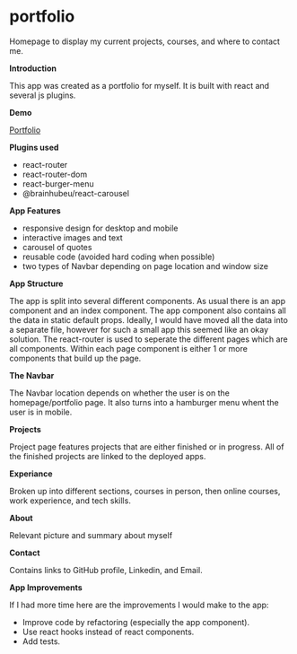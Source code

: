 # portfolio
 Homepage to display my current projects, courses, and where to contact me. 

**Introduction**

This app was created as a portfolio for myself. It is built with react and several js plugins. 

**Demo**

[Portfolio](https://proctor-webworks.com/)

**Plugins used**
* react-router
* react-router-dom
* react-burger-menu
* @brainhubeu/react-carousel

**App Features**
* responsive design for desktop and mobile
* interactive images and text
* carousel of quotes
* reusable code (avoided hard coding when possible)
* two types of Navbar depending on page location and window size

**App Structure**

The app is split into several different components. As usual there is an app component and an index component. The app component also contains all the data in static default props. Ideally, I would have moved all the data into a separate file, however for such a small app this seemed like an okay solution. The react-router is used to seperate the different pages which are all components. Within each page component is either 1 or more components that build up the page.  

   **The Navbar**
   
   The Navbar location depends on whether the user is on the homepage/portfolio page. It also turns into a hamburger menu whent the user is in mobile.
   
   **Projects**
   
   Project page features projects that are either finished or in progress. All of the finished projects are linked to the deployed apps. 
   
   **Experiance**
   
   Broken up into different sections, courses in person, then online courses, work experience, and tech skills. 
   
   **About**
   
   Relevant picture and summary about myself
   
   **Contact**
   
   Contains links to GitHub profile, Linkedin, and Email.

**App Improvements**

If I had more time here are the improvements I would make to the app: 
* Improve code by refactoring (especially the app component). 
* Use react hooks instead of react components.
* Add tests.
